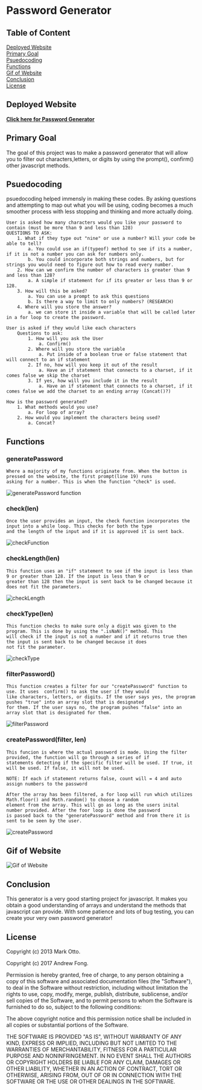 # Password Generator


## Table of Content

[Deployed Website](#Deployed-Website)  
[Primary Goal](#Primary-Goal)  
[Psuedocoding](#Psuedocoding)  
[Functions](#Functions)  
[Gif of Website](#Gif-of-Website)  
[Conclusion](#Conclusion)  
[License](#License)  

## Deployed Website
[**Click here for Password Generator**](https://jguiro09.github.io/Password-Generator/)

## Primary Goal
The goal of this project was to make a password generator that will allow you to filter out characters,letters, or digits by using the prompt(), confirm() other javascript methods.

## Psuedocoding

psuedocoding helped immensly in making these codes. By asking questions and attempting to map out what you will be using, coding becomes a much smoother process with less stopping and thinking and more actually doing.

    User is asked how many characters would you like your password to contain (must be more than 9 and less than 128)
    QUESTIONS TO ASK:
        1. What if they type out "nine" or use a number? Will your code be able to tell?
            a. You could use an if(typeof) method to see if its a number, if it is not a number you can ask for numbers only.
            b. You could incorporate both strings and numbers, but for strings you would need to figure out how to read every number.
        2. How can we confirm the number of characters is greater than 9 and less than 128?
            a. A simple if statement for if its greater or less than 9 or 128.
        3. How will this be asked?
            a. You can use a prompt to ask this questions
            b. Is there a way to limit to only numbers? (RESEARCH)
        4. Where will you store the answer?
            a. we can store it inside a variable that will be called later in a for loop to create the password.

    User is asked if they would like each characters
        Questions to ask:
            1. How will you ask the User
                a. Confirm()
            2. Where will you store the variable
                a. Put inside of a boolean true or false statement that will connect to an if statement
            2. If no, how will you keep it out of the result
                a. Have an if statement that connects to a charset, if it comes false we skip the charset
            3. If yes, how will you include it in the result
                a. Have an if statement that connects to a charset, if it comes false we add the charset to an ending array (Concat()?)

    How is the password generated?
        1. What methods would you use?
            a. For loop of array?
        2. How would you implement the characters being used?
            a. Concat?
        

## Functions

### generatePassword
    Where a majority of my functions originate from. When the button is pressed on the website, the first prompt(line 19) runs 
    asking for a number. This is when the function "check" is used.

![generatePassword function](https://raw.githubusercontent.com/Jguiro09/Password-Generator/main/assets/README/generatePassword.png)
### check(len)
    Once the user provides an input, the check function incorporates the input into a while loop. This checks for both the type 
    and the length of the input and if it is approved it is sent back.

![checkFunction](https://raw.githubusercontent.com/Jguiro09/Password-Generator/main/assets/README/check.png)
### checkLength(len)
    This function uses an "if" statement to see if the input is less than 9 or greater than 128. If the input is less than 9 or 
    greater than 128 then the input is sent back to be changed because it does not fit the parameters.

![checkLength](https://raw.githubusercontent.com/Jguiro09/Password-Generator/main/assets/README/checkLength.png)
### checkType(len)
    This function checks to make sure only a digit was given to the program. This is done by using the ".isNaN()" method. This 
    will check if the input is not a number and if it returns true then the input is sent back to be changed because it does 
    not fit the parameter.

![checkType](https://raw.githubusercontent.com/Jguiro09/Password-Generator/main/assets/README/checkType.png)
### filterPassword()
    This function creates a filter for our "createPassword" function to use. It uses  confirm() to ask the user if they would 
    like characters, letters, or digits. If the user says yes, the program pushes "true" into an array slot that is designated 
    for them. If the user says no, the program pushes "false" into an array slot that is designated for them.  

![filterPassword](https://raw.githubusercontent.com/Jguiro09/Password-Generator/main/assets/README/createPassword.png)
### createPassword(filter, len)
    This funcion is where the actual password is made. Using the filter provided, the function will go through a series of if 
    statements detecting if the specific filter will be used. If true, it will be used. If false, it will not be used.

    NOTE: If each if statement returns false, count will = 4 and auto assign numbers to the password

    After the array has been filtered, a for loop will run which utilizes Math.floor() and Math.random() to choose a random 
    element from the array. This will go as long as the users inital number provided. After the foor loop is done the password 
    is passed back to the "generatePassword" method and from there it is sent to be seen by the user.

![createPassword](https://raw.githubusercontent.com/Jguiro09/Password-Generator/main/assets/README/createPassword.png)

## Gif of Website

![Gif of Website](https://media4.giphy.com/media/mIjlcvJrHC0sPuf2if/giphy.gif?cid=790b761190d99485950535f86c1604c412d70719fc89b75b&rid=giphy.gif&ct=g)

## Conclusion

This generator is a very good starting project for javascript. It makes you obtain a good understanding of arrays and understand the methods that javascript can provide. With some patience and lots of bug testing, you can create your very own password generator!

## License
Copyright (c) 2013 Mark Otto.

Copyright (c) 2017 Andrew Fong.

Permission is hereby granted, free of charge, to any person obtaining a copy of this software and associated documentation files (the "Software"), to deal in the Software without restriction, including without limitation the rights to use, copy, modify, merge, publish, distribute, sublicense, and/or sell copies of the Software, and to permit persons to whom the Software is furnished to do so, subject to the following conditions:

The above copyright notice and this permission notice shall be included in all copies or substantial portions of the Software.

THE SOFTWARE IS PROVIDED "AS IS", WITHOUT WARRANTY OF ANY KIND, EXPRESS OR IMPLIED, INCLUDING BUT NOT LIMITED TO THE WARRANTIES OF MERCHANTABILITY, FITNESS FOR A PARTICULAR PURPOSE AND NONINFRINGEMENT. IN NO EVENT SHALL THE AUTHORS OR COPYRIGHT HOLDERS BE LIABLE FOR ANY CLAIM, DAMAGES OR OTHER LIABILITY, WHETHER IN AN ACTION OF CONTRACT, TORT OR OTHERWISE, ARISING FROM, OUT OF OR IN CONNECTION WITH THE SOFTWARE OR THE USE OR OTHER DEALINGS IN THE SOFTWARE.
